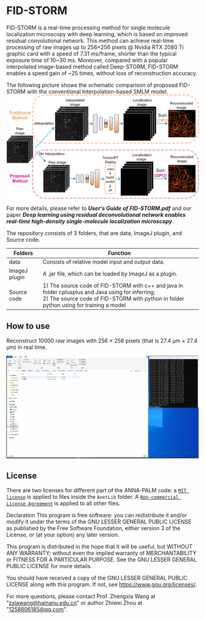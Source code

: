 # FID-STORM

FID-STORM is a real-time processing method for single molecule localization microscopy with deep learning, which is based on improved residual convolutional network. This method can achieve real-time processing of raw images up to 256×256 pixels @ Nvidia RTX 2080 Ti graphic card with a speed of 7.31 ms/frame, shorter than the typical exposure time of 10~30 ms. Moreover, compared with a popular interpolated image-based method called Deep-STORM, FID-STORM enables a speed gain of ~25 times, without loss of reconstruction accuracy.

The following picture shows the schematic comparison of proposed FID-STORM with the conventional Interpolation-based SMLM model.
![](https://github.com/SRMLabHUST/FID-STORM/blob/main/data/scheme.png)

For more details, please refer to ***User‘s Guide of FID-STORM.pdf*** and our paper ***Deep learning using residual deconvolutional network enables real-time high-density single-molecule localization microscopy***.

The repository consists of 3 folders, that are data, ImageJ plugin, and Source code.

| Folders       | Function                                                     |
| ------------- | ------------------------------------------------------------ |
| data          | Consists of  relative model input and output data.           |
| ImageJ plugin | A .jar file, which can be loaded by ImageJ as a plugin.      |
| Source code   | 1) The source code of FID-STORM with c++ and java in folder cplusplus and Java using for inferring; <br>2) The source code of FID-STORM with python in folder python using for training a model |

## How to use
Reconstruct 10000 raw images with 256 × 256 pixels (that is 27.4 μm × 27.4 μm) in real time.

![](https://github.com/SRMLabHUST/FID-STORM/blob/main/data/demo.gif)

## License

There are two licenses for different part of the ANNA-PALM code: a [`MIT license`](https://github.com/imodpasteur/ANNA-PALM/blob/master/AnetLib/LICENSE) is applied to files inside the `AnetLib` folder. A [`Non-commercial License Agreement`](https://github.com/imodpasteur/ANNA-PALM/blob/master/license.pdf) is applied to all other files.

Declaration
This program is free software: you can redistribute it and/or modify it under the terms of the GNU LESSER GENERAL PUBLIC LICENSE as published by the Free Software Foundation, either version 3 of the License, or (at your option) any later version.

This program is distributed in the hope that it will be useful, but WITHOUT ANY WARRANTY; without even the implied warranty of MERCHANTABILITY or FITNESS FOR A PARTICULAR PURPOSE. See the GNU LESSER GENERAL PUBLIC LICENSE for more details.

You should have received a copy of the GNU LESSER GENERAL PUBLIC LICENSE along with this program. If not, see https://www.gnu.org/licenses/.

For more questions, please contact Prof. Zhengxia Wang at "zxiawang@hainanu.edu.cn" or author Zhiwei Zhou at "1258806185@qq.com".
